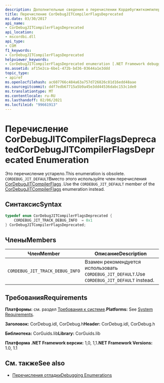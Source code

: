 ```yaml
---
description: Дополнительные сведения о перечислении Кордебугжиткомпилерфлагсдепрекатед
title: Перечисление CorDebugJITCompilerFlagsDeprecated
ms.date: 03/30/2017
api_name:
- CorDebugJITCompilerFlagsDeprecated
api_location:
- mscordbi.dll
api_type:
- COM
f1_keywords:
- CorDebugJITCompilerFlagsDeprecated
helpviewer_keywords:
- CorDebugJITCompilerFlagsDeprecated enumeration [.NET Framework debugging]
ms.assetid: af15e2ca-6be1-472b-bd36-03644a1e3ddd
topic_type:
- apiref
ms.openlocfilehash: ac607766c484a63a757d726826c81d16edd48aae
ms.sourcegitcommit: ddf7edb67715a5b9a45e3dd44536dabc153c1de0
ms.translationtype: MT
ms.contentlocale: ru-RU
ms.lasthandoff: 02/06/2021
ms.locfileid: "99661913"
---
```

# <a name="cordebugjitcompilerflagsdeprecated-enumeration"></a><span data-ttu-id="ec551-103">Перечисление CorDebugJITCompilerFlagsDeprecated</span><span class="sxs-lookup"><span data-stu-id="ec551-103">CorDebugJITCompilerFlagsDeprecated Enumeration</span></span>

<span data-ttu-id="ec551-104">Это перечисление устарело.</span><span class="sxs-lookup"><span data-stu-id="ec551-104">This enumeration is obsolete.</span></span> <span data-ttu-id="ec551-105">`CORDEBUG_JIT_DEFAULT`Вместо этого используйте член перечисления [CorDebugJITCompilerFlags](cordebugjitcompilerflags-enumeration.md) .</span><span class="sxs-lookup"><span data-stu-id="ec551-105">Use the `CORDEBUG_JIT_DEFAULT` member of the [CorDebugJITCompilerFlags](cordebugjitcompilerflags-enumeration.md) enumeration instead.</span></span>  
  
## <a name="syntax"></a><span data-ttu-id="ec551-106">Синтаксис</span><span class="sxs-lookup"><span data-stu-id="ec551-106">Syntax</span></span>  
  
```cpp  
typedef enum CorDebugJITCompilerFlagsDeprecated {  
    CORDEBUG_JIT_TRACK_DEBUG_INFO  = 0x1  
} CorDebugJITCompilerFlagsDeprecated;  
```  
  
## <a name="members"></a><span data-ttu-id="ec551-107">Члены</span><span class="sxs-lookup"><span data-stu-id="ec551-107">Members</span></span>  
  
|<span data-ttu-id="ec551-108">Член</span><span class="sxs-lookup"><span data-stu-id="ec551-108">Member</span></span>|<span data-ttu-id="ec551-109">Описание</span><span class="sxs-lookup"><span data-stu-id="ec551-109">Description</span></span>|  
|------------|-----------------|  
|`CORDEBUG_JIT_TRACK_DEBUG_INFO`|<span data-ttu-id="ec551-110">Взамен рекомендуется использовать `CORDEBUG_JIT_DEFAULT`.</span><span class="sxs-lookup"><span data-stu-id="ec551-110">Use `CORDEBUG_JIT_DEFAULT` instead.</span></span>|  
  
## <a name="requirements"></a><span data-ttu-id="ec551-111">Требования</span><span class="sxs-lookup"><span data-stu-id="ec551-111">Requirements</span></span>  

 <span data-ttu-id="ec551-112">**Платформы:** см. раздел [Требования к системе](../../get-started/system-requirements.md).</span><span class="sxs-lookup"><span data-stu-id="ec551-112">**Platforms:** See [System Requirements](../../get-started/system-requirements.md).</span></span>  
  
 <span data-ttu-id="ec551-113">**Заголовок:** CorDebug.idl, CorDebug.h</span><span class="sxs-lookup"><span data-stu-id="ec551-113">**Header:** CorDebug.idl, CorDebug.h</span></span>  
  
 <span data-ttu-id="ec551-114">**Библиотека:** CorGuids.lib</span><span class="sxs-lookup"><span data-stu-id="ec551-114">**Library:** CorGuids.lib</span></span>  
  
 <span data-ttu-id="ec551-115">**Платформа .NET Framework версии:** 1,0, 1,1</span><span class="sxs-lookup"><span data-stu-id="ec551-115">**.NET Framework Versions:** 1.0, 1.1</span></span>  
  
## <a name="see-also"></a><span data-ttu-id="ec551-116">См. также</span><span class="sxs-lookup"><span data-stu-id="ec551-116">See also</span></span>

- [<span data-ttu-id="ec551-117">Перечисления отладки</span><span class="sxs-lookup"><span data-stu-id="ec551-117">Debugging Enumerations</span></span>](debugging-enumerations.md)
